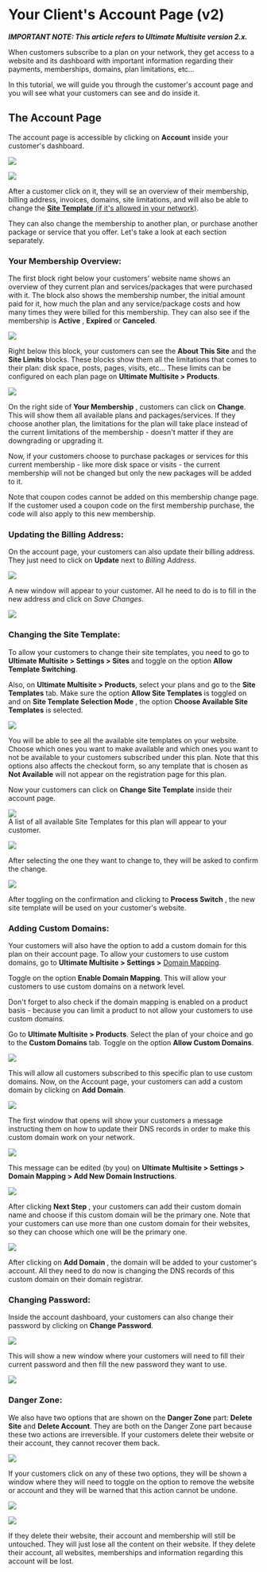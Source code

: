 # Your Client's Account Page (v2)

_**IMPORTANT NOTE: This article refers to Ultimate Multisite version 2.x.**_

When customers subscribe to a plan on your network, they get access to a website and its dashboard with important information regarding their payments, memberships, domains, plan limitations, etc...

In this tutorial, we will guide you through the customer's account page and you will see what your customers can see and do inside it.

## The Account Page

The account page is accessible by clicking on **Account** inside your customer's dashboard.

![](https://wp-ultimo-space.fra1.cdn.digitaloceanspaces.com/hs-file-LrGNKCDc8R.png)

![](https://wp-ultimo-space.fra1.cdn.digitaloceanspaces.com/hs-file-FTDgqcwaO0.png)

After a customer click on it, they will se an overview of their membership, billing address, invoices, domains, site limitations, and will also be able to change the [**Site Template** (if it's allowed in your network)](https://help.wpultimo.com/article/369-site-templates).

They can also change the membership to another plan, or purchase another package or service that you offer. Let's take a look at each section separately.

### Your Membership Overview:

The first block right below your customers' website name shows an overview of they current plan and services/packages that were purchased with it. The block also shows the membership number, the initial amount paid for it, how much the plan and any service/package costs and how many times they were billed for this membership. They can also see if the membership is **Active** , **Expired** or **Canceled**.

![](https://wp-ultimo-space.fra1.cdn.digitaloceanspaces.com/hs-file-XNTPsXaqzp.png)

Right below this block, your customers can see the **About This Site** and the **Site Limits** blocks. These blocks show them all the limitations that comes to their plan: disk space, posts, pages, visits, etc... These limits can be configured on each plan page on **Ultimate Multisite > Products**.

![](https://wp-ultimo-space.fra1.cdn.digitaloceanspaces.com/hs-file-6kVmMDoiCU.png)

On the right side of **Your Membership** , customers can click on **Change**. This will show them all available plans and packages/services. If they choose another plan, the limitations for the plan will take place instead of the current limitations of the membership - doesn't matter if they are downgrading or upgrading it.

Now, if your customers choose to purchase packages or services for this current membership - like more disk space or visits - the current membership will not be changed but only the new packages will be added to it.

Note that coupon codes cannot be added on this membership change page. If the customer used a coupon code on the first membership purchase, the code will also apply to this new membership.

### Updating the Billing Address:

On the account page, your customers can also update their billing address. They just need to click on **Update** next to _Billing Address_.

![](https://wp-ultimo-space.fra1.cdn.digitaloceanspaces.com/hs-file-GLQ21kppU2.png)

A new window will appear to your customer. All he need to do is to fill in the new address and click on _Save Changes_.

![](https://wp-ultimo-space.fra1.cdn.digitaloceanspaces.com/hs-file-Z2nY05cYvD.png)

### Changing the Site Template:

To allow your customers to change their site templates, you need to go to **Ultimate Multisite > Settings > Sites** and toggle on the option **Allow Template Switching**.

Also, on **Ultimate Multisite > Products**, select your plans and go to the **Site Templates** tab. Make sure the option **Allow Site Templates** is toggled on and on **Site Template Selection Mode** , the option **Choose Available Site Templates** is selected.

![](https://wp-ultimo-space.fra1.cdn.digitaloceanspaces.com/hs-file-rjixD7iShD.png)

You will be able to see all the available site templates on your website. Choose which ones you want to make available and which ones you want to not be available to your customers subscribed under this plan. Note that this options also affects the checkout form, so any template that is chosen as **Not Available** will not appear on the registration page for this plan.

Now your customers can click on **Change Site Template** inside their account page.

![](https://wp-ultimo-space.fra1.cdn.digitaloceanspaces.com/hs-file-5pdvAuh6h3.png)  
A list of all available Site Templates for this plan will appear to your customer.

![](https://wp-ultimo-space.fra1.cdn.digitaloceanspaces.com/hs-file-bQSA663xNo.png)

After selecting the one they want to change to, they will be asked to confirm the change.

![](https://wp-ultimo-space.fra1.cdn.digitaloceanspaces.com/hs-file-6azvPydgAU.png)

After toggling on the confirmation and clicking to **Process Switch** , the new site template will be used on your customer's website.

### Adding Custom Domains:

Your customers will also have the option to add a custom domain for this plan on their account page. To allow your customers to use custom domains, go to **Ultimate Multisite > Settings >** [Domain Mapping](https://help.wpultimo.com/article/365-domain-mapping-101).

Toggle on the option **Enable Domain Mapping**. This will allow your customers to use custom domains on a network level.

Don't forget to also check if the domain mapping is enabled on a product basis - because you can limit a product to not allow your customers to use custom domains.

Go to **Ultimate Multisite > Products**. Select the plan of your choice and go to the **Custom Domains** tab. Toggle on the option **Allow Custom Domains**.

![](https://wp-ultimo-space.fra1.cdn.digitaloceanspaces.com/hs-file-J7mrCTfet6.png)

This will allow all customers subscribed to this specific plan to use custom domains. Now, on the Account page, your customers can add a custom domain by clicking on **Add Domain**.

![](https://wp-ultimo-space.fra1.cdn.digitaloceanspaces.com/hs-file-0mbLgC86SG.png)

The first window that opens will show your customers a message instructing them on how to update their DNS records in order to make this custom domain work on your network.

![](https://wp-ultimo-space.fra1.cdn.digitaloceanspaces.com/hs-file-emhM26Abhn.png)

This message can be edited (by you) on **Ultimate Multisite > Settings > Domain Mapping > Add New Domain Instructions**.

![](https://wp-ultimo-space.fra1.cdn.digitaloceanspaces.com/hs-file-6ZjI8Fk6Gw.png)

After clicking **Next Step** , your customers can add their custom domain name and choose if this custom domain will be the primary one. Note that your customers can use more than one custom domain for their websites, so they can choose which one will be the primary one.

![](https://wp-ultimo-space.fra1.cdn.digitaloceanspaces.com/hs-file-pSzZowjc2a.png)

After clicking on **Add Domain** , the domain will be added to your customer's account. All they need to do now is changing the DNS records of this custom domain on their domain registrar.

### Changing Password:

Inside the account dashboard, your customers can also change their password by clicking on **Change Password**.

![](https://wp-ultimo-space.fra1.cdn.digitaloceanspaces.com/hs-file-sihWaIk4B8.png)

This will show a new window where your customers will need to fill their current password and then fill the new password they want to use.

![](https://wp-ultimo-space.fra1.cdn.digitaloceanspaces.com/hs-file-5zCgtcHfgB.png)

### Danger Zone:

We also have two options that are shown on the **Danger Zone** part: **Delete Site** and **Delete Account**. They are both on the Danger Zone part because these two actions are irreversible. If your customers delete their website or their account, they cannot recover them back.

![](https://wp-ultimo-space.fra1.cdn.digitaloceanspaces.com/hs-file-FMNX249rFi.png)

If your customers click on any of these two options, they will be shown a window where they will need to toggle on the option to remove the website or account and they will be warned that this action cannot be undone.

![](https://wp-ultimo-space.fra1.cdn.digitaloceanspaces.com/hs-file-MRI6taFdJK.png)

![](https://wp-ultimo-space.fra1.cdn.digitaloceanspaces.com/hs-file-itpv48GPgY.png)

If they delete their website, their account and membership will still be untouched. They will just lose all the content on their website. If they delete their account, all websites, memberships and information regarding this account will be lost.
